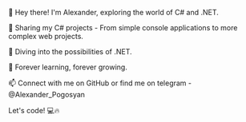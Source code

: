 👋 Hey there! I'm Alexander, exploring the world of C# and .NET.

🌟 Sharing my C# projects - From simple console applications to more complex web projects.

🚀 Diving into the possibilities of .NET.

📖 Forever learning, forever growing.

📫 Connect with me on GitHub or find me on telegram - @Alexander_Pogosyan

 Let's code! 💻🔥

